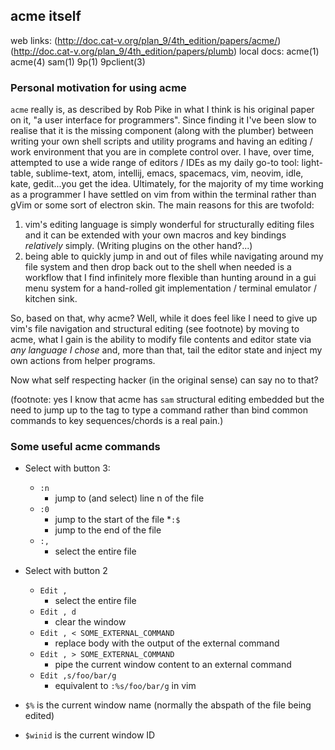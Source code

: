 acme itself
-----------
web links:  (http://doc.cat-v.org/plan_9/4th_edition/papers/acme/)
            (http://doc.cat-v.org/plan_9/4th_edition/papers/plumb)
local docs: acme(1)
            acme(4)
            sam(1)
            9p(1)
            9pclient(3)

### Personal motivation for using acme
`acme` really is, as described by Rob Pike in what I think is his original
paper on it, "a user interface for programmers". Since finding it I've been
slow to realise that it is the missing component (along with the plumber)
between writing your own shell scripts and utility programs and having an
editing / work environment that you are in complete control over. I have,
over time, attempted to use a wide range of editors / IDEs as my daily go-to
tool: light-table, sublime-text, atom, intellij, emacs, spacemacs, vim, neovim,
idle, kate, gedit...you get the idea. Ultimately, for the majority of my time
working as a programmer I have settled on vim from within the terminal rather
than gVim or some sort of electron skin.
The main reasons for this are twofold:
  1) vim's editing language is simply wonderful for structurally editing files
     and it can be extended with your own macros and key bindings _relatively_
     simply. (Writing plugins on the other hand?...)
  2) being able to quickly jump in and out of files while navigating around my
     file system and then drop back out to the shell when needed is a workflow
     that I find infinitely more flexible than hunting around in a gui menu
     system for a hand-rolled git implementation / terminal emulator / kitchen
     sink.

So, based on that, why acme? Well, while it does feel like I need to give up
vim's file navigation and structural editing (see footnote) by moving to acme,
what I gain is the ability to modify file contents and editor state via _any
language I chose_ and, more than that, tail the editor state and inject my
own actions from helper programs.

Now what self respecting hacker (in the original sense) can say no to that?

(footnote: yes I know that acme has `sam` structural editing embedded but the
need to jump up to the tag to type a command rather than bind common commands
to key sequences/chords is a real pain.)


### Some useful acme commands
* Select with button 3:
  * `:n`
    * jump to (and select) line n of the file
  * `:0`
    * jump to the start of the file
  *`:$`
    * jump to the end of the file
  * `:,`
    * select the entire file

* Select with button 2
  * `Edit ,`
    * select the entire file
  * `Edit , d`
    * clear the window
  * `Edit , < SOME_EXTERNAL_COMMAND`
    * replace body with the output of the external command
  * `Edit , > SOME_EXTERNAL_COMMAND`
    * pipe the current window content to an external command
  * `Edit ,s/foo/bar/g`
    * equivalent to `:%s/foo/bar/g` in vim

* `$%` is the current window name (normally the abspath of the file being edited)
* `$winid` is the current window ID
